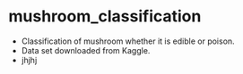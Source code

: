 # mushroom_classification
- Classification of mushroom whether it is edible or poison.
- Data set downloaded from Kaggle.
- jhjhj


